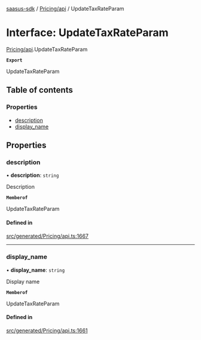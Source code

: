 [saasus-sdk](../README.md) / [Pricing/api](../modules/Pricing_api.md) / UpdateTaxRateParam

# Interface: UpdateTaxRateParam

[Pricing/api](../modules/Pricing_api.md).UpdateTaxRateParam

**`Export`**

UpdateTaxRateParam

## Table of contents

### Properties

- [description](Pricing_api.UpdateTaxRateParam.md#description)
- [display\_name](Pricing_api.UpdateTaxRateParam.md#display_name)

## Properties

### description

• **description**: `string`

Description

**`Memberof`**

UpdateTaxRateParam

#### Defined in

[src/generated/Pricing/api.ts:1667](https://github.com/saasus-platform/saasus-sdk-javascript/blob/c6c266c/src/generated/Pricing/api.ts#L1667)

___

### display\_name

• **display\_name**: `string`

Display name

**`Memberof`**

UpdateTaxRateParam

#### Defined in

[src/generated/Pricing/api.ts:1661](https://github.com/saasus-platform/saasus-sdk-javascript/blob/c6c266c/src/generated/Pricing/api.ts#L1661)
